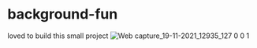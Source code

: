 # background-fun
loved to build this small project
![Web capture_19-11-2021_12935_127 0 0 1](https://user-images.githubusercontent.com/91651054/142577047-6fc5d869-1483-4f51-ae9e-ec6de2352ce1.jpeg)
